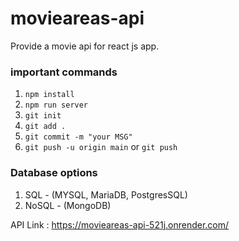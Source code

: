 # movieareas-api

Provide a movie api for react js app.

### important commands

1. `npm install`
2. `npm run server`
4. `git init`
4. `git add .`
5. `git commit -m "your MSG"`
6. `git push -u origin main` or `git push`


### Database options

1. SQL - (MYSQL, MariaDB, PostgresSQL)
2. NoSQL - (MongoDB)


API Link : https://movieareas-api-521j.onrender.com/